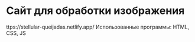 # Сайт для обработки изображения
ttps://stellular-queijadas.netlify.app/
Использованные программы: HTML, CSS, JS

